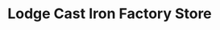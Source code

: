 ---
title: "Lodge Cast Iron Factory Store"
url: /pigeon-forge/lodge-cast-iron-factory-store/
shop: houseware
---